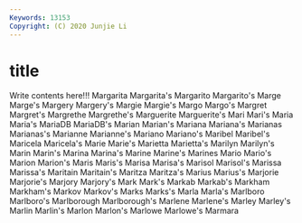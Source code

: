 ```yaml
---
Keywords: 13153
Copyright: (C) 2020 Junjie Li
---
```


# title

Write contents here!!!
Margarita 
Margarita's 
Margarito
Margarito's 
Marge 
Marge's 
Margery 
Margery's 
Margie 
Margie's 
Margo 
Margo's 
Margret
Margret's 
Margrethe 
Margrethe's 
Marguerite 
Marguerite's 
Mari 
Mari's 
Maria 
Maria's 
MariaDB
MariaDB's 
Marian 
Marian's 
Mariana 
Mariana's 
Marianas 
Marianas's 
Marianne 
Marianne's 
Mariano
Mariano's 
Maribel 
Maribel's 
Maricela 
Maricela's 
Marie 
Marie's 
Marietta 
Marietta's 
Marilyn
Marilyn's 
Marin 
Marin's 
Marina 
Marina's 
Marine 
Marine's 
Marines 
Mario 
Mario's
Marion 
Marion's 
Maris 
Maris's 
Marisa 
Marisa's 
Marisol 
Marisol's 
Marissa 
Marissa's
Maritain 
Maritain's 
Maritza 
Maritza's 
Marius 
Marius's 
Marjorie 
Marjorie's 
Marjory 
Marjory's
Mark 
Mark's 
Markab 
Markab's 
Markham 
Markham's 
Markov 
Markov's 
Marks 
Marks's
Marla 
Marla's 
Marlboro 
Marlboro's 
Marlborough 
Marlborough's 
Marlene 
Marlene's 
Marley 
Marley's
Marlin 
Marlin's 
Marlon 
Marlon's 
Marlowe 
Marlowe's 
Marmara 
